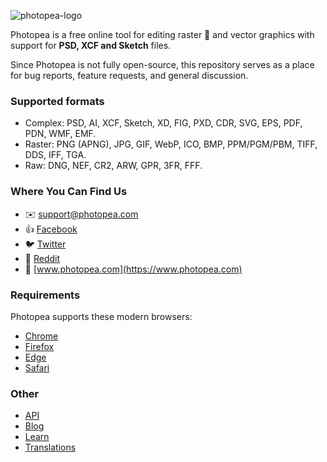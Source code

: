 ![photopea-logo](https://user-images.githubusercontent.com/79121360/112741096-3d56bd00-8f37-11eb-982d-1866764e642c.png)


Photopea is a free online tool for editing raster :art: and vector graphics with support for **PSD, XCF and Sketch** files.

Since Photopea is not fully open-source, this repository serves as a place for bug reports, feature requests, and general discussion.

### Supported formats
- Complex: PSD, AI, XCF, Sketch, XD, FIG, PXD, CDR, SVG, EPS, PDF, PDN, WMF, EMF.
- Raster: PNG (APNG), JPG, GIF, WebP, ICO, BMP, PPM/PGM/PBM, TIFF, DDS, IFF, TGA.
- Raw: DNG, NEF, CR2, ARW, GPR, 3FR, FFF.

<!-- Right now, Photopea is:
- the best free image editor
- the best free Photoshop alternative
- the only way to open Sketch files outsied Mac OS
- the best image editor for Chromebooks and other low power devices -->

### Where You Can Find Us
- :envelope: support@photopea.com
- :thumbsup: [Facebook](https://facebook.com/photopea)
- :bird: [Twitter](https://twitter.com/photopeacom)
- :orange_book: [Reddit](https://www.reddit.com/r/photopea)
- :tada: [www.photopea.com](https://www.photopea.com)
### Requirements
Photopea supports these modern browsers:
- [Chrome](https://google.com/chrome)
- [Firefox](https://firefox.com)
- [Edge](https://www.microsoft.com/en-us/edge)
- [Safari](https://www.apple.com/safari/)

### Other 
- [API](https://www.photopea.com/api)  
- [Blog](https://blog.photopea.com)  
- [Learn](https://www.photopea.com/learn)  
- [Translations](https://www.photopea.com/translate)
